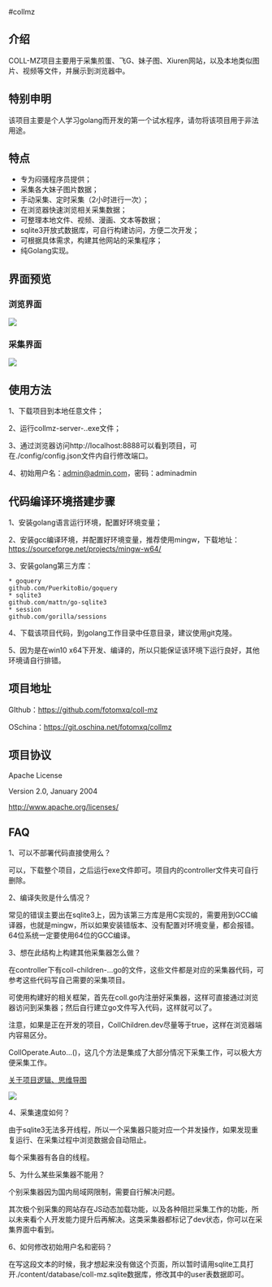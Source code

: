 #collmz

## 介绍
COLL-MZ项目主要用于采集煎蛋、飞G、妹子图、Xiuren网站，以及本地类似图片、视频等文件，并展示到浏览器中。

## 特别申明
该项目主要是个人学习golang而开发的第一个试水程序，请勿将该项目用于非法用途。

## 特点
* 专为闷骚程序员提供；
* 采集各大妹子图片数据；
* 手动采集、定时采集（2小时进行一次）；
* 在浏览器快速浏览相关采集数据；
* 可整理本地文件、视频、漫画、文本等数据；
* sqlite3开放式数据库，可自行构建访问，方便二次开发；
* 可根据具体需求，构建其他网站的采集程序；
* 纯Golang实现。

## 界面预览
### 浏览界面
<img src="http://i1.piimg.com/1949/40fac18f0bc10bf7.png">

### 采集界面
<img src="http://i1.piimg.com/1949/3e0ba3a95e57f8e8.png">

## 使用方法
1、下载项目到本地任意文件；

2、运行collmz-server-..exe文件；

3、通过浏览器访问http://localhost:8888可以看到项目，可在./config/config.json文件内自行修改端口。

4、初始用户名：admin@admin.com，密码：adminadmin

## 代码编译环境搭建步骤
1、安装golang语言运行环境，配置好环境变量；

2、安装gcc编译环境，并配置好环境变量，推荐使用mingw，下载地址：https://sourceforge.net/projects/mingw-w64/

3、安装golang第三方库：

    * goquery
    github.com/PuerkitoBio/goquery
    * sqlite3
    github.com/mattn/go-sqlite3
    * session
    github.com/gorilla/sessions

4、下载该项目代码，到golang工作目录中任意目录，建议使用git克隆。

5、因为是在win10 x64下开发、编译的，所以只能保证该环境下运行良好，其他环境请自行排错。

## 项目地址
GIthub：https://github.com/fotomxq/coll-mz

OSchina：https://git.oschina.net/fotomxq/collmz

## 项目协议
Apache License

Version 2.0, January 2004

http://www.apache.org/licenses/

## FAQ

1、可以不部署代码直接使用么？

可以，下载整个项目，之后运行exe文件即可。项目内的controller文件夹可自行删除。

2、编译失败是什么情况？

常见的错误主要出在sqlite3上，因为该第三方库是用C实现的，需要用到GCC编译器，也就是mingw，所以如果安装错版本、没有配置对环境变量，都会报错。64位系统一定要使用64位的GCC编译。

3、想在此结构上构建其他采集器怎么做？

在controller下有coll-children-...go的文件，这些文件都是对应的采集器代码，可参考这些代码写自己需要的采集项目。

可使用构建好的相关框架，首先在coll.go内注册好采集器，这样可直接通过浏览器访问到采集器；然后自行建立go文件写入代码，这样就可以了。

注意，如果是正在开发的项目，CollChildren.dev尽量等于true，这样在浏览器端内容易区分。

CollOperate.Auto...()，这几个方法是集成了大部分情况下采集工作，可以极大方便采集工作。

<a href="http://i1.piimg.com/1949/3ee83beb237aa7c4.jpg">关于项目逻辑、思维导图</a>

<img src="http://i1.piimg.com/1949/3ee83beb237aa7c4.jpg">

4、采集速度如何？

由于sqlite3无法多开线程，所以一个采集器只能对应一个并发操作，如果发现重复运行、在采集过程中浏览数据会自动阻止。

每个采集器有各自的线程。

5、为什么某些采集器不能用？

个别采集器因为国内局域网限制，需要自行解决问题。

其次极个别采集的网站存在JS动态加载功能，以及各种阻拦采集工作的功能，所以未来看个人开发能力提升后再解决。这类采集器都标记了dev状态，你可以在采集界面中看到。

6、如何修改初始用户名和密码？

在写这段文本的时候，我才想起来没有做这个页面，所以暂时请用sqlite工具打开./content/database/coll-mz.sqlite数据库，修改其中的user表数据即可。